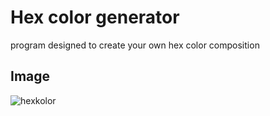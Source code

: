 # Hex color generator

program designed to create your own hex color composition

## Image
![hexkolor](https://images90.fotosik.pl/703/278a375273076133gen.png)
